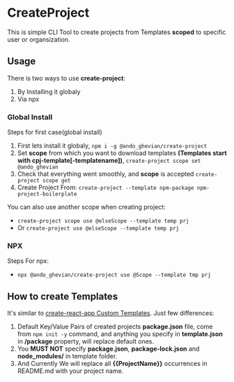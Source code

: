 # CreateProject
This is simple CLI Tool to create projects from Templates **scoped** to specific user or organsization.

## Usage
There is two ways to use **create-project**:
1. By Installing it globaly
2. Via npx

### Global Install
Steps for first case(global install)
1. First lets install it globaly, `npm i -g @ando_ghevian/create-project`
2. Set **scope** from which you want to download templates **(Templates start with cpj-template[-templatename])**, `create-project scope set @ando_ghevian`
3. Check that everything went smoothly, and **scope** is accepted `create-project scope get`
4. Create Project From: `create-project --template npm-package npm-project-boilerplate`

You can also use another scope when creating project:
- `create-project scope use @elseScope --template temp prj`
- Or `create-project use @elseScope --template temp prj`

### NPX
Steps For npx:
- `npx @ando_ghevian/create-project use @Scope --template tmp prj`

## How to create Templates
It's similar to [create-react-app Custom Templates](https://create-react-app.dev/docs/custom-templates/#building-a-template). Just few differences:
1. Default Key/Value Pairs of created projects **package.json** file, come from `npm init -y` command, and anything you specify in **template.json** in **/package** property, will replace default ones.
1. You **MUST NOT** specify **package.json**, **package-lock.json** and **node_modules/** in template folder.
1. And Currently We will replace all **{{ProjectName}}** occurrences in README.md with your project name.